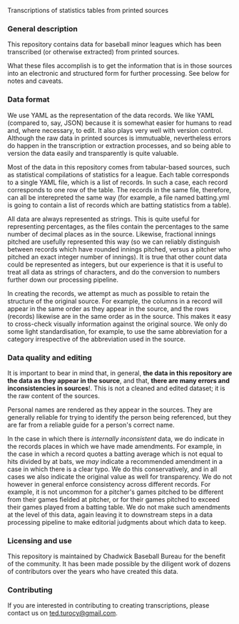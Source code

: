 Transcriptions of statistics tables from printed sources

### General description

This repository contains data for baseball minor leagues which has been transcribed (or otherwise extracted)
from printed sources.

What these files accomplish is to get the information that is in those sources into an electronic and
structured form for further processing.  See below for notes and caveats.


### Data format

We use YAML as the representation of the data records.  We like YAML (compared to, say, JSON) because it
is somewhat easier for humans to read and, where necessary, to edit.  It also plays very well with
version control.  Although the raw data in printed sources is immutuable, nevertheless errors do happen
in the transcription or extraction processes, and so being able to version the data easily and
transparently is quite valuable.

Most of the data in this repository comes from tabular-based sources, such as statistical compilations
of statistics for a league.  Each table corresponds to a single YAML file, which is a list of records.
In such a case, each record corresponds to one row of the table.  The records in the same file, therefore,
can all be interepreted the same way (for example, a file named batting.yml is going to contain a list of
records which are batting statistics from a table).

All data are always represented as strings. This is quite useful for representing percentages, as the files
contain the percentages to the same number of decimal places as in the source.  Likewise, fractional innings
pitched are usefully represented this way (so we can reliably distinguish between records which have rounded
innings pitched, versus a pitcher who pitched an exact integer number of innings).  It is true that other count
data could be represented as integers, but our experience is that it is useful to treat all data as strings
of characters, and do the conversion to numbers further down our processing pipeline.

In creating the records, we attempt as much as possible to retain the structure of the original source.
For example, the columns in a record will appear in the same order as they appear in the source, and the
rows (records) likewise are in the same order as in the source.  This makes it easy to cross-check
visually information against the original source.  We only do some light standardisation, for example, to
use the same abbreviation for a category irrespective of the abbreviation used in the source.


### Data quality and editing

It is important to bear in mind that, in general, **the data in this repository are the data as they appear in
the source**, and that, **there are many errors and inconsistencies in sources**!.  This is not a cleaned and
edited dataset; it is the raw content of the sources.

Personal names are rendered as they appear in the sources.  They are generally reliable for trying to identify
the person being referenced, but they are far from a reliable guide for a person's correct name.

In the case in which there is *internally inconsistent* data, we do indicate in the records places in which
we have made amendments.  For example, in the case in which a record quotes a batting average which is not
equal to hits divided by at bats, we *may* indicate a recommended amendment in a case in which there is a clear
typo.  We do this conservatively, and in all cases we also indicate the original value as well for transparency.
We do not however in general enforce consistency across different records.  For example, it is not uncommon
for a pitcher's games pitched to be different from their games fielded at pitcher, or for their games pitched
to exceed their games played from a batting table.  We do not make such amendments at the level of this data,
again leaving it to downstream steps in a data processing pipeline to make editorial judgments about which
data to keep.


### Licensing and use

This repository is maintained by Chadwick Baseball Bureau for the benefit of the community.  It has been made
possible by the diligent work of dozens of contributors over the years who have created this data.


### Contributing

If you are interested in contributing to creating transcriptions, please contact us on ted.turocy@gmail.com.



